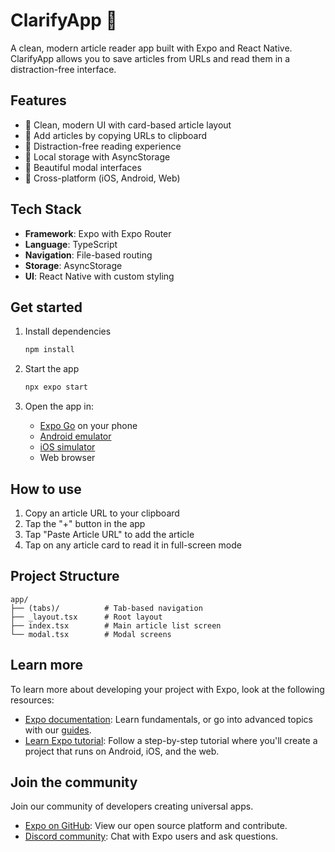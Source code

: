 # ClarifyApp 📰

A clean, modern article reader app built with Expo and React Native. ClarifyApp allows you to save articles from URLs and read them in a distraction-free interface.

## Features

- 📱 Clean, modern UI with card-based article layout
- 🔗 Add articles by copying URLs to clipboard
- 📖 Distraction-free reading experience
- 💾 Local storage with AsyncStorage
- 🎨 Beautiful modal interfaces
- 📱 Cross-platform (iOS, Android, Web)

## Tech Stack

- **Framework**: Expo with Expo Router
- **Language**: TypeScript
- **Navigation**: File-based routing
- **Storage**: AsyncStorage
- **UI**: React Native with custom styling

## Get started

1. Install dependencies

   ```bash
   npm install
   ```

2. Start the app

   ```bash
   npx expo start
   ```

3. Open the app in:
   - [Expo Go](https://expo.dev/go) on your phone
   - [Android emulator](https://docs.expo.dev/workflow/android-studio-emulator/)
   - [iOS simulator](https://docs.expo.dev/workflow/ios-simulator/)
   - Web browser

## How to use

1. Copy an article URL to your clipboard
2. Tap the "+" button in the app
3. Tap "Paste Article URL" to add the article
4. Tap on any article card to read it in full-screen mode

## Project Structure

```
app/
├── (tabs)/          # Tab-based navigation
├── _layout.tsx      # Root layout
├── index.tsx        # Main article list screen
└── modal.tsx        # Modal screens
```

## Learn more

To learn more about developing your project with Expo, look at the following resources:

- [Expo documentation](https://docs.expo.dev/): Learn fundamentals, or go into advanced topics with our [guides](https://docs.expo.dev/guides).
- [Learn Expo tutorial](https://docs.expo.dev/tutorial/introduction/): Follow a step-by-step tutorial where you'll create a project that runs on Android, iOS, and the web.

## Join the community

Join our community of developers creating universal apps.

- [Expo on GitHub](https://github.com/expo/expo): View our open source platform and contribute.
- [Discord community](https://chat.expo.dev): Chat with Expo users and ask questions.
